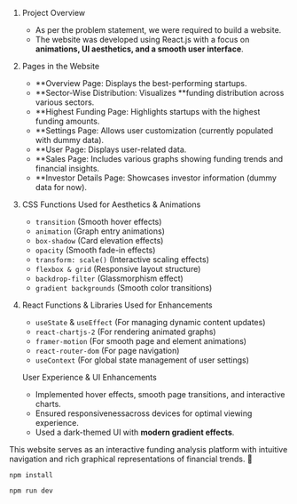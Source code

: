 

 

1. Project Overview  
   - As per the problem statement, we were required to build a website.  
   - The website was developed using React.js with a focus on **animations, UI aesthetics, and a smooth user interface**.  

2. Pages in the Website 
   - **Overview Page: Displays the best-performing startups.  
   - **Sector-Wise Distribution: Visualizes **funding distribution across various sectors.  
   - **Highest Funding Page: Highlights startups with the highest funding amounts.  
   - **Settings Page: Allows user customization (currently populated with dummy data).  
   - **User Page: Displays user-related data.  
   - **Sales Page: Includes various graphs showing funding trends and financial insights.  
   - **Investor Details Page: Showcases investor information (dummy data for now).  

3. CSS Functions Used for Aesthetics & Animations
   - `transition` (Smooth hover effects)  
   - `animation` (Graph entry animations)  
   - `box-shadow` (Card elevation effects)  
   - `opacity` (Smooth fade-in effects)  
   - `transform: scale()` (Interactive scaling effects)  
   - `flexbox & grid` (Responsive layout structure)  
   - `backdrop-filter` (Glassmorphism effect)  
   - `gradient backgrounds` (Smooth color transitions)  

4. React Functions & Libraries Used for Enhancements 
   - `useState` & `useEffect` (For managing dynamic content updates)  
   - `react-chartjs-2` (For rendering animated graphs)  
   - `framer-motion` (For smooth page and element animations)  
   - `react-router-dom` (For page navigation)  
   - `useContext` (For global state management of user settings)  

   User Experience & UI Enhancements  
   - Implemented hover effects, smooth page transitions, and interactive charts.  
   - Ensured responsivenessacross devices for optimal viewing experience.  
   - Used a dark-themed UI with **modern gradient effects**.  

This website serves as an interactive funding analysis platform with intuitive navigation and rich graphical representations of financial trends. 🚀


```shell
npm install
```

```shell
npm run dev
```
